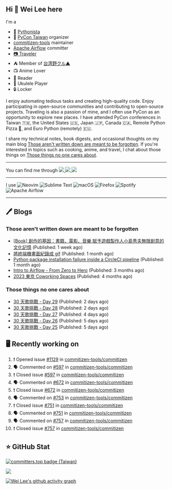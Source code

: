 ## Hi 👋 Wei Lee here

I'm a

* 🐍 [Pythonista](https://pycon-note.wei-lee.me/)
* 🐍 [PyCon Taiwan](https://tw.pycon.org/) organizer
* [commitizen-tools](https://github.com/commitizen-tools) maintainer
* [Apache Airflow](https://github.com/apache/airflow/) committer
* [📷 Traveler](https://travlog.wei-lee.me/)
* ⛺ Member of [台湾野クル▲](https://twitter.com/Taiwannokuru)
* 📺 Anime Lover
* 📖 Reader
* 🎵 Ukulele Player
* 🔒 Locker

I enjoy automating tedious tasks and creating high-quality code. Enjoy participating in open-source communities and contributing to open-source projects. Traveling is also a passion of mine, and I often use PyCon as an opportunity to explore new places. I have attended PyCon conferences in Taiwan 🇹🇼, the United States 🇺🇸, Japan 🇯🇵, Canada 🇨🇦, Remote Python Pizza 🍕, and Euro Python (remotely) 🇪🇺.

I share my technical notes, book digests, and occasional thoughts on my main blog [Those aren't written down are meant to be forgotten](https://blog.wei-lee.me/). If you're interested in topics such as cooking, anime, and travel, I chat about those things on [Those things no one cares about](https://travlog.wei-lee.me/).


---

<p align="left">
You can find me through
  <a href="https://in.linkedin.com/in/clleew" target="blank">
    <img src="https://img.shields.io/badge/LinkedIn-0077B5?style=for-the-badge&logo=linkedin&logoColor=white" />
  </a>
  <a href="https://twitter.com/clleew" target="blank">
    <img src="https://img.shields.io/badge/Twitter-1DA1F2?style=for-the-badge&logo=twitter&logoColor=white" />
  </a>
  <a href="https://github.com/Lee-W/" target="blank">
    <img src="https://img.shields.io/badge/GitHub-100000?style=for-the-badge&logo=github&logoColor=white" />
  </a>
</p>

---

I use ![Neovim](https://img.shields.io/badge/NeoVim-%2357A143.svg?&style=for-the-badge&logo=neovim&logoColor=white) ![Sublime Text](https://img.shields.io/badge/sublime_text-%23575757.svg?style=for-the-badge&logo=sublime-text&logoColor=important) ![macOS](https://img.shields.io/badge/mac%20os-000000?style=for-the-badge&logo=macos&logoColor=F0F0F0) ![Firefox](https://img.shields.io/badge/Firefox-FF7139?style=for-the-badge&logo=Firefox-Browser&logoColor=white) ![Spotify](https://img.shields.io/badge/Spotify-1ED760?style=for-the-badge&logo=spotify&logoColor=white) ![Apache Airflow](https://img.shields.io/badge/Apache%20Airflow-017CEE?style=for-the-badge&logo=Apache%20Airflow&logoColor=white)

---


## 🖊️ Blogs

### Those aren't written down are meant to be forgotten

* [[Book] 創作的基因：書籍、電影、音樂,賦予遊戲製作人小島秀夫無限創意的文化記憶](https://blog.wei-lee.me/posts/book/2024/05/creative-gene) (Published: 1 week ago)
* [將終端機畫面紀錄成 gif](https://blog.wei-lee.me/posts/tech/2024/04/record-terminal-actions-and-export-as-gif) (Published: 1 month ago)
* [Python package installation failure inside a CircleCI pipeline](https://blog.wei-lee.me/posts/tech/2024/04/python-package-installation-failure-inside-a-CircleCI-pipeline) (Published: 1 month ago)
* [Intro to Airflow - From Zero to Hero](https://blog.wei-lee.me/posts/tech/2024/02/intro-to-airflow-from-zero-to-hero) (Published: 3 months ago)
* [2023 東京 Coworking Spaces](https://blog.wei-lee.me/posts/tech/2024/01/2023-tokyo-coworking-space) (Published: 4 months ago)

### Those things no one cares about
 
 * [30 天歌挑戰 - Day 29](https://travlog.wei-lee.me/posts/review/2024/05/30-day-song-challenge-day-29) (Published: 2 days ago)
 * [30 天歌挑戰 - Day 28](https://travlog.wei-lee.me/posts/review/2024/05/30-day-song-challenge-day-28) (Published: 2 days ago)
 * [30 天歌挑戰 - Day 27](https://travlog.wei-lee.me/posts/review/2024/05/30-day-song-challenge-day-27) (Published: 4 days ago)
 * [30 天歌挑戰 - Day 26](https://travlog.wei-lee.me/posts/review/2024/05/30-day-song-challenge-day-26) (Published: 5 days ago)
 * [30 天歌挑戰 - Day 25](https://travlog.wei-lee.me/posts/review/2024/05/30-day-song-challenge-day-25) (Published: 5 days ago)

## 🖥️ Recently working on

1. ❗️ Opened issue [#1129](https://github.com/commitizen-tools/commitizen/issues/1129) in [commitizen-tools/commitizen](https://github.com/commitizen-tools/commitizen)
2. 🗣 Commented on [#597](https://github.com/commitizen-tools/commitizen/issues/597) in [commitizen-tools/commitizen](https://github.com/commitizen-tools/commitizen)
3. ❗️ Closed issue [#597](https://github.com/commitizen-tools/commitizen/issues/597) in [commitizen-tools/commitizen](https://github.com/commitizen-tools/commitizen)
4. 🗣 Commented on [#672](https://github.com/commitizen-tools/commitizen/issues/672) in [commitizen-tools/commitizen](https://github.com/commitizen-tools/commitizen)
5. ❗️ Closed issue [#672](https://github.com/commitizen-tools/commitizen/issues/672) in [commitizen-tools/commitizen](https://github.com/commitizen-tools/commitizen)
6. 🗣 Commented on [#753](https://github.com/commitizen-tools/commitizen/issues/753) in [commitizen-tools/commitizen](https://github.com/commitizen-tools/commitizen)
7. ❗️ Closed issue [#751](https://github.com/commitizen-tools/commitizen/issues/751) in [commitizen-tools/commitizen](https://github.com/commitizen-tools/commitizen)
8. 🗣 Commented on [#751](https://github.com/commitizen-tools/commitizen/issues/751) in [commitizen-tools/commitizen](https://github.com/commitizen-tools/commitizen)
9. 🗣 Commented on [#757](https://github.com/commitizen-tools/commitizen/issues/757) in [commitizen-tools/commitizen](https://github.com/commitizen-tools/commitizen)
10. ❗️ Closed issue [#757](https://github.com/commitizen-tools/commitizen/issues/757) in [commitizen-tools/commitizen](https://github.com/commitizen-tools/commitizen)


## ⭐ GitHub Stat

[![committers.top badge (Taiwan)](https://user-badge.committers.top/taiwan_public/Lee-W.svg)](https://user-badge.committers.top/taiwan_public/Lee-W)

[![](https://github-readme-stats.vercel.app/api?username=Lee-W&show_icons=true&hide_title=true&cache_seconds=86400)](https://github.com/anuraghazra/github-readme-stats)

[![Wei Lee's github activity graph](https://github-readme-activity-graph.vercel.app/graph?username=Lee-W&theme=dracula)](https://github.com/ashutosh00710/github-readme-activity-graph)
